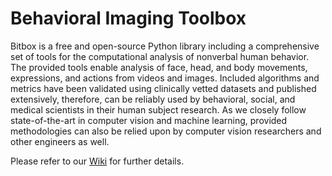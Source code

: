 # Behavioral Imaging Toolbox
Bitbox is a free and open-source Python library including a comprehensive set of tools for the computational analysis of nonverbal human behavior. The provided tools enable analysis of face, head, and body movements, expressions, and actions from videos and images. Included algorithms and metrics have been validated using clinically vetted datasets and published extensively, therefore, can be reliably used by behavioral, social, and medical scientists in their human subject research. As we closely follow state-of-the-art in computer vision and machine learning, provided methodologies can also be relied upon by computer vision researchers and other engineers as well.

Please refer to our [Wiki](https://github.com/Computational-Psychiatry/bitbox/wiki) for further details.
